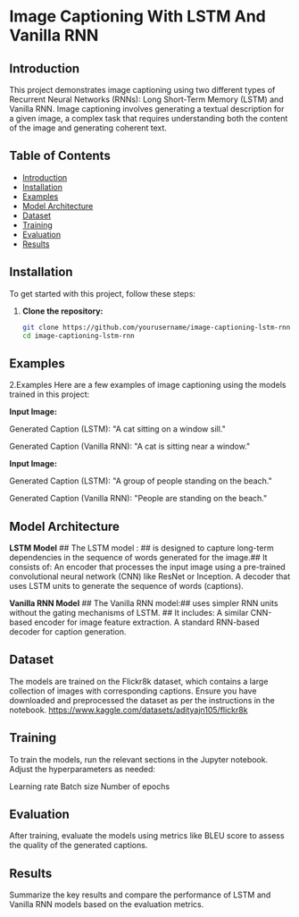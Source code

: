 # Image Captioning With LSTM And Vanilla RNN

## Introduction

This project demonstrates image captioning using two different types of Recurrent Neural Networks (RNNs): Long Short-Term Memory (LSTM) and Vanilla RNN. Image captioning involves generating a textual description for a given image, a complex task that requires understanding both the content of the image and generating coherent text.

## Table of Contents

- [Introduction](#introduction)
- [Installation](#installation)
- [Examples](#examples)
- [Model Architecture](#model-architecture)
- [Dataset](#dataset)
- [Training](#training)
- [Evaluation](#evaluation)
- [Results](#results)


## Installation

To get started with this project, follow these steps:

1. **Clone the repository:**
   ```bash
   git clone https://github.com/yourusername/image-captioning-lstm-rnn.git
   cd image-captioning-lstm-rnn

## Examples
2.Examples
Here are a few examples of image captioning using the models trained in this project:

**Input Image:**

Generated Caption (LSTM): "A cat sitting on a window sill."

Generated Caption (Vanilla RNN): "A cat is sitting near a window."

**Input Image:**

Generated Caption (LSTM): "A group of people standing on the beach."

Generated Caption (Vanilla RNN): "People are standing on the beach."

## Model Architecture
**LSTM Model** ##
The LSTM model : ##
is designed to capture long-term dependencies in the sequence of words generated for the image.##
It consists of:
An encoder that processes the input image using a pre-trained convolutional neural network (CNN) like ResNet or Inception.
A decoder that uses LSTM units to generate the sequence of words (captions).

**Vanilla RNN Model** ##
The Vanilla RNN model:##
uses simpler RNN units without the gating mechanisms of LSTM. ##
It includes:
A similar CNN-based encoder for image feature extraction.
A standard RNN-based decoder for caption generation.

## Dataset
The models are trained on the Flickr8k dataset, which contains a large collection of images with corresponding captions. Ensure you have downloaded and preprocessed the dataset as per the instructions in the notebook.
         https://www.kaggle.com/datasets/adityajn105/flickr8k

## Training
To train the models, run the relevant sections in the Jupyter notebook. Adjust the hyperparameters as needed:

Learning rate
Batch size
Number of epochs

## Evaluation
After training, evaluate the models using metrics like BLEU score to assess the quality of the generated captions.

## Results
Summarize the key results and compare the performance of LSTM and Vanilla RNN models based on the evaluation metrics.

  
